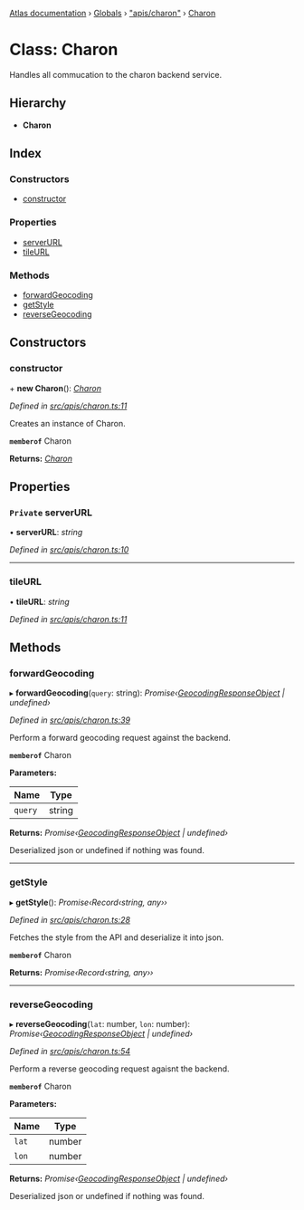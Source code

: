 [Atlas documentation](../README.md) › [Globals](../globals.md) › ["apis/charon"](../modules/_apis_charon_.md) › [Charon](_apis_charon_.charon.md)

# Class: Charon

Handles all commucation to the charon backend service.

## Hierarchy

* **Charon**

## Index

### Constructors

* [constructor](_apis_charon_.charon.md#constructor)

### Properties

* [serverURL](_apis_charon_.charon.md#private-serverurl)
* [tileURL](_apis_charon_.charon.md#tileurl)

### Methods

* [forwardGeocoding](_apis_charon_.charon.md#forwardgeocoding)
* [getStyle](_apis_charon_.charon.md#getstyle)
* [reverseGeocoding](_apis_charon_.charon.md#reversegeocoding)

## Constructors

###  constructor

\+ **new Charon**(): *[Charon](_apis_charon_.charon.md)*

*Defined in [src/apis/charon.ts:11](https://github.com/chronark/atlas/blob/7f0bbb7/src/apis/charon.ts#L11)*

Creates an instance of Charon.

**`memberof`** Charon

**Returns:** *[Charon](_apis_charon_.charon.md)*

## Properties

### `Private` serverURL

• **serverURL**: *string*

*Defined in [src/apis/charon.ts:10](https://github.com/chronark/atlas/blob/7f0bbb7/src/apis/charon.ts#L10)*

___

###  tileURL

• **tileURL**: *string*

*Defined in [src/apis/charon.ts:11](https://github.com/chronark/atlas/blob/7f0bbb7/src/apis/charon.ts#L11)*

## Methods

###  forwardGeocoding

▸ **forwardGeocoding**(`query`: string): *Promise‹[GeocodingResponseObject](../interfaces/_types_customtypes_.geocodingresponseobject.md) | undefined›*

*Defined in [src/apis/charon.ts:39](https://github.com/chronark/atlas/blob/7f0bbb7/src/apis/charon.ts#L39)*

Perform a forward geocoding request against the backend.

**`memberof`** Charon

**Parameters:**

Name | Type |
------ | ------ |
`query` | string |

**Returns:** *Promise‹[GeocodingResponseObject](../interfaces/_types_customtypes_.geocodingresponseobject.md) | undefined›*

Deserialized json or undefined if nothing was found.

___

###  getStyle

▸ **getStyle**(): *Promise‹Record‹string, any››*

*Defined in [src/apis/charon.ts:28](https://github.com/chronark/atlas/blob/7f0bbb7/src/apis/charon.ts#L28)*

Fetches the style from the API and deserialize it into json.

**`memberof`** Charon

**Returns:** *Promise‹Record‹string, any››*

___

###  reverseGeocoding

▸ **reverseGeocoding**(`lat`: number, `lon`: number): *Promise‹[GeocodingResponseObject](../interfaces/_types_customtypes_.geocodingresponseobject.md) | undefined›*

*Defined in [src/apis/charon.ts:54](https://github.com/chronark/atlas/blob/7f0bbb7/src/apis/charon.ts#L54)*

Perform a reverse geocoding request agaisnt the backend.

**`memberof`** Charon

**Parameters:**

Name | Type |
------ | ------ |
`lat` | number |
`lon` | number |

**Returns:** *Promise‹[GeocodingResponseObject](../interfaces/_types_customtypes_.geocodingresponseobject.md) | undefined›*

Deserialized json or undefined if nothing was found.
